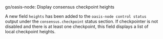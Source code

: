 go/oasis-node: Display consensus checkpoint heights

A new field `heights` has been added to the `oasis-node control status` output
under the `consensus.checkpoint` status section. If checkpointer is not
disabled and there is at least one checkpoint, this field displays a list
of local checkpoint heights.
